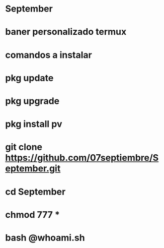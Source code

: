 # September
# baner personalizado termux
# comandos a instalar
# pkg update
# pkg upgrade
# pkg install pv
# git clone https://github.com/07septiembre/September.git
# cd September
# chmod 777 *
# bash @whoami.sh
